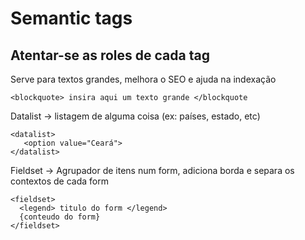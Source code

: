 # Semantic tags

## Atentar-se as roles de cada tag

Serve para textos grandes, melhora o SEO e ajuda na indexação

```<blockquote> insira aqui um texto grande </blockquote ```

Datalist -> listagem de alguma coisa (ex: países, estado, etc)

```
<datalist>
   <option value="Ceará">
</datalist>

```

Fieldset -> Agrupador de itens num form, adiciona borda e separa os contextos de cada form

```
<fieldset>
  <legend> titulo do form </legend>
  {conteudo do form}
</fieldset>  

```
